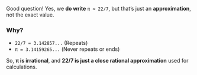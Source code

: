 Good question! Yes, we **do write** `π ≈ 22/7`, but that’s just an **approximation**, not the exact value.

### Why?

- `22/7 = 3.142857...` (Repeats)
- `π = 3.14159265...` (Never repeats or ends)

So, **π is irrational**, and **22/7 is just a close rational approximation** used for calculations.
